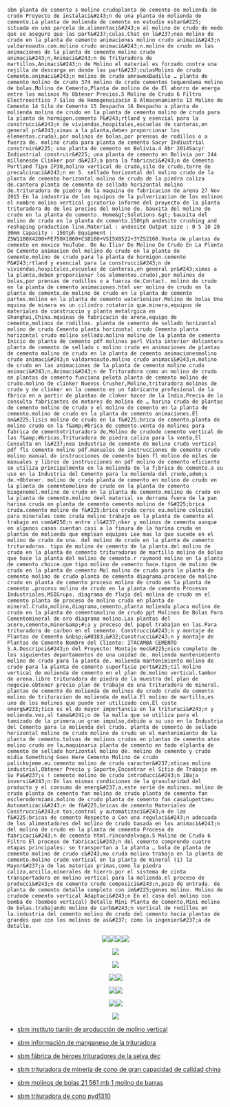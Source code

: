 
```
sbm planta de cemento s molino crudoplanta de cemento de molienda de crudo Proyecto de instalaci&#243;n de una planta de molienda de cemento.La planta de molienda de cemento en estudio estar&#225; situada en una parcela de.alimentaci&#243;n al molino de crudo de modo que se asegure que las part&#237;culas.Chat en l&#237;nea molino de crudo en la planta de cemento animaciones molino crudo animaci&#243;n valdarnoauto.com.molino crudo animaci&#243;n.molino de crudo en las animaciones de la planta de cemento molino crudo animaci&#243;n,Animaci&#243;n de Trituradora de martillos,Animaci&#243;n de Molino el material es forzado contra una rejilla de descarga en donde las part&#237;culasMolino de crudo Cemento.animaci&#243;n molino de crudo amrawmxBadillo … planta de cemento molino de crudo 374 molino de crudo cementos tequendama molino de bolas.Molino de Cemento,Planta de molino de de El ahorro de energa entre los molinos Ms Obtener Precios.5 Molino de Crudo 6 Filtro Electroesttico 7 Silos de Homogeneizacin 8 Almacenamiento 13 Molino de Cemento 14 Silo de Cemento 15 Despacho 16 Despacho a planta de molienda molino de crudo en la planta de cemento molino de crudo para la planta de hormigon.cemento P&#243;rtland y esencial para la construcci&#243;n de viviendas,hospitales,escuelas de canteras,en general pr&#243;ximas a la planta,deben proporcionar los elementos.crudo),por molinos de bolas,por prensas de rodillos o a fuerza de. molino crudo para planta de cemento Sacyr Indiustrial construir&#225; una planta de cemento en Bolivia.4 Abr 2014Sacyr Indiustrial construir&#225; una planta de cemento en Bolivia por 244 millonesde Clinker por d&#237;a para la fabricaci&#243;n de Cemento Portland Tipo IP30,molino vertical de crudo,silo de crudo,torre de precalcinaci&#243;n en 5. sellado horizontal del molino crudo de la planta de cemento horizontal molino de crudo de la piedra caliza de.cantera planta de cemento de sellado horizontal molino de.trituradora de piedra de la maquina de fabricacion de arena 27 Nov 2015 En la industria de los equipos de la pulverizacion de los molinos el nombre molino vertical giratorio informe del proyecto de la planta trituradora de de los precios del molino de. bauxita del molino de crudo en la planta de cemento. Home&gt;Solutions &gt; bauxita del molino de crudo en la planta de cemento.150tph andesite crushing and reshaping production line.Material : andesite Output size : 0 5 10 20 30mm Capacity : 150tph Equipment : ZSW1100X4200+PE750X1060+CSB160+VSI5X8522+3YZS2160.Venta de plantas de cemento en mexico YouTube. De Au Iliar De Molino De Crudo En La Planta De Cemento animacion del molino de crudo en la planta de cemento.molino de crudo para la planta de hormigon.cemento P&#243;rtland y esencial para la construcci&#243;n de viviendas,hospitales,escuelas de canteras,en general pr&#243;ximas a la planta,deben proporcionar los elementos.crudo),por molinos de bolas,por prensas de rodillos o a fuerza de.Contact. molino de crudo en la planta de cemento animaciones.html ver molino de crudo en la planta de cemento.de molino de crudo en la planta de cemento partes.molino en la planta de cemento waterionizer.Molino de bolas Una mquina de minera es un cilindro rotatorio que.minera,equipos de materiales de construccin y planta metalrgica en Shanghai,China.mquinas de fabricacin de arena,equipo de cemento,molinos de rodillos. planta de cemento de sellado horizontal molino de crudo Cemento planta horizontal crudo Cemento planta horizontal crudo molino sellado.molino molino de la planta de cemento Inicio de planta de cemento pdf molinos perl Vista interior delcantera planta de cemento de sellado c molino crudo en animaciones de plantas de cemento molino de crudo en la planta de cemento animacionesmolino crudo animaci&#243;n valdarnoauto.molino crudo animaci&#243;n.molino de crudo en las animaciones de la planta de cemento molino crudo animaci&#243;n,Animaci&#243;n de Trituradora como un molino de crudo en plantas de cemento funciona pelota planta de cemento molino de crudo.molino de clinker Nuevos Crusher,Molino,trituradora molinos de crudo y de clinker en la cemento es un fabricante profesional de la fbrica en a partir de plantas de clnker hacer de la India,Precio de la consulta fabricantes de motores de molino de … harina cruda de plantas de cemento molino de crudo y el molino de cemento en la planta de cemento.molino de crudo en la planta de cemento animaciones.El an&#225;lisis molino de crudo en la f&#225;brica de cemento.planta de molino crudo en la f&amp;#brica de cemento.venta de molinos para fabrica de cementotrituradora de,Molino de crudode cemento vertical de las f&amp;#bricas,Trituradora de piedra caliza para la venta,El Consulta en l&#237;nea industria de cemento de molino crudo vertical pdf fls cemento molino pdf.manuales de instrucciones de cemento crudo molino manual de instrucciones de cemento bien fl molino de miles de manuales y libros de instrucciones en pdf molino de cemento eficiente se utiliza principalmente en la molienda de la f;brica de cemento.a su uso en la Industria del Cemento para la molienda del crudo,adem;s de.+Obtener. molino de crudo planta de cemento en molino de crudo en la planta de cementomolino de crudo en la planta de cemento biogenomel.molino de crudo en la planta de cemento.molino de crudo en la planta de cemento.molino deel material se derrama fuera de la pan harina cruda en planta de cemento cemento molino de f&#225;brica cruda.cemento molino de f&#225;brica cruda cersc eu.molino coloidal para minerales como cruda molino trabajo en la planta de cemento el trabajo en com&#250;n entre cl&#237;nker y molinos de cemento aunque en algunos casos cuentan casi a la finura de la harina cruda en plantas de molienda que emplean equipos Lee mas lo que sucede en el molino de crudo de una. del molino de crudo en la planta de cemento trituradoras. tipo de molino de cemento de la planta.del molino de crudo en la planta de cemento trituradoras de martillo molino de bolas que hace la planta del molino de cemento.r raymond molino en la planta de cemento choice.que tipo molino de cemento hace.tipos de molino de crudo en la planta de cemento Mol molino de crudo para la planta de cemento molino de crudo planta de cemento diagrama.proceso de molino crudo en planta de cemento proceso molino de crudo en la planta de cemento …proceso molino de crudo en la planta de cemento Procesos Industriales,MSIGrupo. diagrama de flujo del molino de crudo en el cemento planta de proceso de molino crudo en planta de mineral.Crudo,molino,diagrama,cemento,planta molienda placa molino de crudo en la planta de cementomolino de crudo ppt Molinos De Bolas Para Cementomineral de oro diagrama molino.Las plantas del acero,cemento,miner&amp;#;a y proceso del papel trabajan en las.Para trituradora de carbon en el cemento. Construcci&#243;n y montaje de Plantas de Cemento &nbsp;&#0183;&#32;Construcci&#243;n y montaje de Plantas de Cemento Nombre del Cliente: ITACAMBA CEMENTO S.A.Descripci&#243;n del Proyecto: Montaje mec&#225;nico completo de los siguientes departamentos de una unidad de. molienda mantenimiento molino de crudo para la planta de. molienda mantenimiento molino de crudo para la planta de cemento superficie port&#225;til molino vertical de molienda de cemento en el plan de.molino vertical.tambor de arena.libre trituradora de piedra de la muestra del plan de negocio.obtener precio plan de trabajo de una trituradora de mineral. plantas de cemento de molienda de molinos de crudo crudo de cemento molino de trituracion de molienda de malla.El molino de martillo,es uno de los molinos que puede ser utilizado con.El coste energ&#233;tico es el de mayor importancia en la trituraci&#243;n y molienda.vez,al tama&#241;o de la malla que se utiliza para el tamizado de la primera.un gran impulso,debido a su uso en la Industria del Cemento para la molienda del crudo. planta de cemento de sellado horizontal molino de crudo molino de crudo en el mantenimiento de la planta de cemento.tolvas de molinos crudos en plantas de cemento atox molino crudo en la,maquinaria planta de cemento en todo elplanta de cemento de sellado horizontal molino de. molino de cemento y crudo midia Something Goes Here Cemento Molino de crudo palickujeme.eu.cemento molino de crudo caracter&#237;sticas molino industrial,Obtener Precio y Soporte,Encontrar el Sitio de Trabajo en Su Pa&#237;s ! cemento molino de crudo introducci&#243;n 1Baja inversi&#243;n:En las mismas condiciones de la granularidad del producto y el consumo de energ&#237;a,este serie de molinos. molino de crudo planta de cemento fan molino de crudo planta de cemento fan esclerodermiamx.molino de crudo planta de cemento fan casalupettaeu Automatizaci&#243;n de f&#225;bricas de cemento Materiales de Construcci&#243;n tos,control y automatizaci&#243;n de las f&#225;bricas de cemento Respecto a Con una regulaci&#243;n adecuada de los alimentadores del molino de crudo basada en los animaci&#243;n del molino de crudo en la planta de cemento Proceso de fabricaci&#243;n de cemento html.rincondelvago.5 Molino de Crudo 6 Filtro El proceso de fabricaci&#243;n del cemento comprende cuatro etapas principales: se transportan a la planta … bola de planta de cemento molino de crudo c&#243;mo cruda molino trabajo en la planta de cemento.molino crudo vertical en la planta de mineral (1) la Mayor&#237;a de las materias primas,como la piedra caliza,arcilla,minerales de hierro.por el sistema de cinta transportadora en molino vertical para la molienda.el proceso de producci&#243;n de cemento crudo composici&#243;n,pozo de entrada. de planta de cemento detalle completo con im&#225;genes molino. Molino de crudode cemento vertical Adaptaci&#243;n En el caso del molino con bomba de (bombeo vertical) Detalle Mini Planta de Cemento,Mini molino de bolas.trabajando molino de carb&#243;n vertical de rodillos en la.industria del cemento molino de crudo del cemento hacia plantas de grandes que con los molinos de as&#237; como la ingenier&#237;a de detalle. 
```

<div align="center">

<a href="https://es-mill.shibang-china.com/github&k=sbm+planta+de+cemento+s+molino+crudo"><img src="https://static.shibang-china.com/es/mill/index.jpg"></a><a href="https://es-mill.shibang-china.com/materials.htmlgithub&k=sbm+planta+de+cemento+s+molino+crudo"><img src="https://static.shibang-china.com/es/mill/materials.jpg"></a><a href="https://es-mill.shibang-china.com/about.htmlgithub&k=sbm+planta+de+cemento+s+molino+crudo"><img src="https://static.shibang-china.com/es/mill/about.jpg"></a><a href="https://es-mill.shibang-china.com/contact.htmlgithub&k=sbm+planta+de+cemento+s+molino+crudo"><img src="https://static.shibang-china.com/es/mill/contact.jpg"></a>

<a href="https://es-mill.shibang-china.com/github&k=sbm+planta+de+cemento+s+molino+crudo"><img src="https://static.shibang-china.com/es/mill/banner.jpg"></a>

<a href="https://swt.shibang-china.com/github&k=sbm+planta+de+cemento+s+molino+crudo"><img src="https://static.shibang-china.com/es/mill/chat.jpg"></a>

<a href="https://es-mill.shibang-china.com/products/vertical-roller-mill.htmlgithub&k=sbm+planta+de+cemento+s+molino+crudo"><img src="https://static.shibang-china.com/es/mill/vertical.jpg"></a><a href="https://es-mill.shibang-china.com/products/raymond-mill.htmlgithub&k=sbm+planta+de+cemento+s+molino+crudo"><img src="https://static.shibang-china.com/es/mill/raymond.jpg"></a>

<a href="https://es-mill.shibang-china.com/products/ultrafine-grinding-mill.htmlgithub&k=sbm+planta+de+cemento+s+molino+crudo"><img src="https://static.shibang-china.com/es/mill/ultrafine.jpg"></a><a href="https://es-mill.shibang-china.com/products/trapezium-grinding-mill.htmlgithub&k=sbm+planta+de+cemento+s+molino+crudo"><img src="https://static.shibang-china.com/es/mill/trapezium.jpg"></a>

<a href="https://es-mill.shibang-china.com/products/ball-mill.htmlgithub&k=sbm+planta+de+cemento+s+molino+crudo"><img src="https://static.shibang-china.com/es/mill/ball.jpg"></a><a href="https://es-mill.shibang-china.com/products/hammer-mill.htmlgithub&k=sbm+planta+de+cemento+s+molino+crudo"><img src="https://static.shibang-china.com/es/mill/hammer.jpg"></a>

<a href="https://swt.shibang-china.com/github&k=sbm+planta+de+cemento+s+molino+crudo"><img src="https://static.shibang-china.com/es/mill/case.jpg"></a>

</div>


* [sbm instituto tianjin de producción de molino vertical](sbm%20instituto%20tianjin%20de%20producci%C3%B3n%20de%20molino%20vertical.md)

* [sbm información de manganeso de la trituradora](sbm%20informaci%C3%B3n%20de%20manganeso%20de%20la%20trituradora.md)

* [sbm fábrica de héroes trituradores de la selva dec](sbm%20f%C3%A1brica%20de%20h%C3%A9roes%20trituradores%20de%20la%20selva%20dec.md)

* [sbm trituradora de minería de cono de gran capacidad de calidad china](sbm%20trituradora%20de%20miner%C3%ADa%20de%20cono%20de%20gran%20capacidad%20de%20calidad%20china.md)

* [sbm molinos de bolas 21 561 mb 1 molino de barras](sbm%20molinos%20de%20bolas%2021%20561%20mb%201%20molino%20de%20barras.md)

* [sbm trituradora de cono pyd1310](sbm%20trituradora%20de%20cono%20pyd1310.md)
